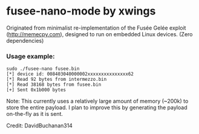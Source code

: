 # fusee-nano-mode by xwings
Originated from minimalist re-implementation of the Fusée Gelée exploit (http://memecpy.com), designed to run on embedded Linux devices. (Zero dependencies)

### Usage example:
```
sudo ./fusee-nano fusee.bin 
[*] device id: 008403040000002xxxxxxxxxxxxxxx62
[*] Read 92 bytes from intermezzo.bin
[*] Read 38168 bytes from fusee.bin
[+] Sent 0x1b000 bytes
```
Note: This currently uses a relatively large amount of memory (~200k) to store
the entire payload. I plan to improve this by generating the payload on-the-fly
as it is sent.

Credit: DavidBuchanan314
